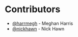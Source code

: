 # Contributors

- [@harrmegh](https://github.com/harrmegh) - Meghan Harris
- [@nickhawn](https://github.com/nickhawn) - Nick Hawn
